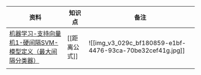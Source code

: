 
| 资料                                                         | 知识点      | 备注                                                        |
| ---------------------------------------------------------- | -------- | --------------------------------------------------------- |
| [机器学习-支持向量机1-硬间隔SVM-模型定义（最大间隔分类器）](https://b23.tv/002HVvS) | [[距离公式]] | ![[img_v3_029c_bf180859-e1bf-4476-93ca-70be32cef41g.jpg]] |
|                                                            |          |                                                           |
